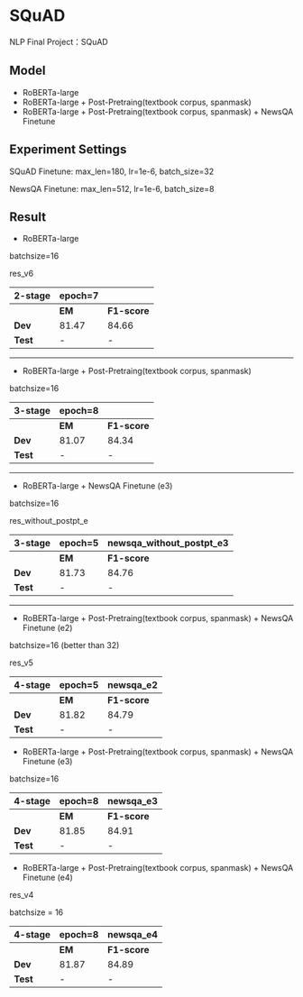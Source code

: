 # SQuAD
NLP Final Project：SQuAD

## Model
- RoBERTa-large
- RoBERTa-large + Post-Pretraing(textbook corpus, spanmask)
- RoBERTa-large + Post-Pretraing(textbook corpus, spanmask) + NewsQA Finetune


## Experiment Settings
SQuAD Finetune: max_len=180, lr=1e-6, batch_size=32

NewsQA Finetune: max_len=512, lr=1e-6, batch_size=8

## Result

- RoBERTa-large

batchsize=16

res_v6

|2-stage| epoch=7 |  |
|------ | ------- | -------|
|  | **EM** | **F1-score** |
| **Dev** | 81.47 | 84.66 |
| **Test** | - | - |

****

- RoBERTa-large + Post-Pretraing(textbook corpus, spanmask)

batchsize=16

|3-stage| epoch=8 |  |
|------ | ------- | -------|
|  | **EM** | **F1-score** |
| **Dev** | 81.07 | 84.34 |
| **Test** | - | - |

****

- RoBERTa-large + NewsQA Finetune (e3)

batchsize=16

res_without_postpt_e

|3-stage| epoch=5 | newsqa_without_postpt_e3 |
|------ | ------- | -------|
|  | **EM** | **F1-score** |
| **Dev** | 81.73 | 84.76 |
| **Test** | - | - |

****

- RoBERTa-large + Post-Pretraing(textbook corpus, spanmask) + NewsQA Finetune (e2)

batchsize=16 (better than 32)

res_v5

|4-stage| epoch=5 | newsqa_e2 |
|------ | ------- | -------|
|  | **EM** | **F1-score** |
| **Dev** | 81.82 | 84.79 |
| **Test** | - | - |

- RoBERTa-large + Post-Pretraing(textbook corpus, spanmask) + NewsQA Finetune (e3)

batchsize=16

|4-stage| epoch=8 | newsqa_e3 |
|------ | ------- | -------|
|  | **EM** | **F1-score** |
| **Dev** | 81.85 | 84.91 |
| **Test** | - | - |


- RoBERTa-large + Post-Pretraing(textbook corpus, spanmask) + NewsQA Finetune (e4)

res_v4

batchsize = 16

|4-stage| epoch=8 | newsqa_e4 |
|------ | ------- | -------|
|  | **EM** | **F1-score** |
| **Dev** | 81.87 | 84.89 |
| **Test** | - | - |
